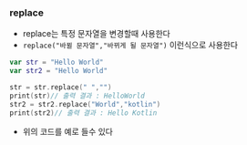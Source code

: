 ### replace
- replace는 특정 문자열을 변경할때 사용한다
- `replace("바뀔 문자열","바뀌게 될 문자열")` 이런식으로 사용한다
```kotlin
var str = "Hello World"
var str2 = "Hello World"

str = str.replace(" ","")
print(str)// 출력 결과 : HelloWorld
str2 = str2.replace("World","kotlin")
print(str2)// 출력 결과 : Hello Kotlin
```
- 위의 코드를 예로 들수 있다